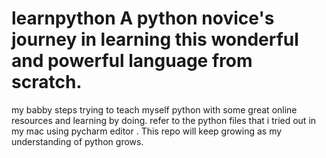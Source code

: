 # learnpython A python novice's journey in learning this wonderful and powerful language from scratch.
my babby steps trying to teach myself python with some great online resources and learning by doing.
refer to the python files that i tried out in my mac using pycharm editor .
This repo will keep growing as my understanding of python grows.
